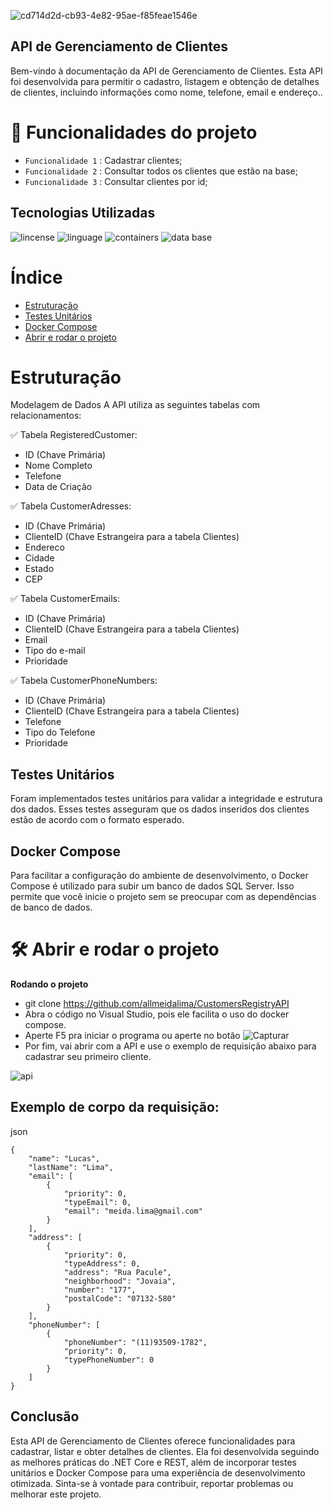 
![cd714d2d-cb93-4e82-95ae-f85feae1546e](https://github.com/allmeidalima/CustomersRegistryAPI/assets/91704800/08b04b62-a8ba-4f14-9d5a-687492a2a893)

## API de Gerenciamento de Clientes
Bem-vindo à documentação da API de Gerenciamento de Clientes. Esta API foi desenvolvida para permitir o cadastro, listagem e obtenção de detalhes de clientes, incluindo informações como nome, telefone, email e endereço..

# :hammer: Funcionalidades do projeto

- `Funcionalidade 1`  : Cadastrar clientes;
- `Funcionalidade 2`  : Consultar todos os clientes que estão na base;
- `Funcionalidade 3` : Consultar clientes por id;

## Tecnologias Utilizadas
![lincense](http://img.shields.io/static/v1?label=lincense&message=MIT&color=GREEN&style=for-the-badge)
![linguage](http://img.shields.io/static/v1?label=linguage&message=Csharp&color=purple&style=for-the-badge)
![containers](http://img.shields.io/static/v1?label=containers&message=Docker%20Compose&color=blue&style=for-the-badge)
![data base](http://img.shields.io/static/v1?label=data%20base&message=Sql%20Server&color=orange&style=for-the-badge)

# Índice 

* [Estruturação](#Estruturação)
* [Testes Unitários](#Testes-Unitários)
* [Docker Compose](#Docker-Compose)
* [Abrir e rodar o projeto](#Abrir-e-rodar-o-projeto)


# Estruturação

Modelagem de Dados
A API utiliza as seguintes tabelas com relacionamentos:

:white_check_mark: Tabela RegisteredCustomer:

- ID (Chave Primária)
- Nome Completo
- Telefone
- Data de Criação

:white_check_mark: Tabela CustomerAdresses:

- ID (Chave Primária)
- ClienteID (Chave Estrangeira para a tabela Clientes)
- Endereco
- Cidade
- Estado
- CEP

:white_check_mark: Tabela CustomerEmails:

- ID (Chave Primária)
- ClienteID (Chave Estrangeira para a tabela Clientes)
- Email
- Tipo do e-mail
- Prioridade

:white_check_mark: Tabela CustomerPhoneNumbers:

- ID (Chave Primária)
- ClienteID (Chave Estrangeira para a tabela Clientes)
- Telefone
- Tipo do Telefone
- Prioridade

## Testes Unitários
Foram implementados testes unitários para validar a integridade e estrutura dos dados. Esses testes asseguram que os dados inseridos dos clientes estão de acordo com o formato esperado.

## Docker Compose
Para facilitar a configuração do ambiente de desenvolvimento, o Docker Compose é utilizado para subir um banco de dados SQL Server. Isso permite que você inicie o projeto sem se preocupar com as dependências de banco de dados.

# 🛠️ Abrir e rodar o projeto

**Rodando o projeto**
* git clone https://github.com/allmeidalima/CustomersRegistryAPI
* Abra o código no Visual Studio, pois ele facilita o uso do docker compose.
* Aperte F5 pra iniciar o programa ou aperte no botão  ![Capturar](https://github.com/allmeidalima/CustomersRegistryAPI/assets/91704800/05aba3c9-b7d0-42f1-9711-e2d7894ba589)
* Por fim, vai abrir com a API e use o exemplo de requisição abaixo para cadastrar seu primeiro cliente.

![api](https://github.com/allmeidalima/CustomersRegistryAPI/assets/91704800/76e07ba7-768a-4447-9bd4-123a6b15aa6f)


## Exemplo de corpo da requisição:
json
```
{
	"name": "Lucas",
	"lastName": "Lima",
	"email": [
		{
			"priority": 0,
			"typeEmail": 0,
			"email": "meida.lima@gmail.com"
		}
	],
	"address": [
		{
			"priority": 0,
			"typeAddress": 0,
			"address": "Rua Pacule",
			"neighborhood": "Jovaia",
			"number": "177",
			"postalCode": "07132-580"
		}
	],
	"phoneNumber": [
		{
			"phoneNumber": "(11)93509-1782",
			"priority": 0,
			"typePhoneNumber": 0
		}
	]
}
```

## Conclusão
Esta API de Gerenciamento de Clientes oferece funcionalidades para cadastrar, listar e obter detalhes de clientes. Ela foi desenvolvida seguindo as melhores práticas do .NET Core e REST, além de incorporar testes unitários e Docker Compose para uma experiência de desenvolvimento otimizada. Sinta-se à vontade para contribuir, reportar problemas ou melhorar este projeto.


